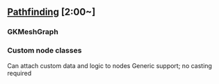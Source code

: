 ## [Pathfinding](1-pathfinding.md) [2:00~]

### GKMeshGraph

### Custom node classes
Can attach custom data and logic to nodes
Generic support; no casting required

